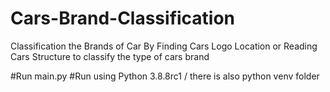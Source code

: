 # Cars-Brand-Classification
Classification the Brands of Car  By Finding Cars Logo Location or Reading Cars Structure to classify the type of cars brand

#Run main.py
#Run using Python 3.8.8rc1 / there is also python venv folder 
